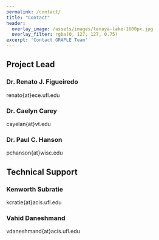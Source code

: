 ```yaml
---
permalink: /contact/
title: "Contact"
header:
  overlay_image: /assets/images/tenaya-lake-1600px.jpg
  overlay_filter: rgba(0, 127, 127, 0.75)
excerpt: 'Contact GRAPLE Team'
---
```

## Project Lead

### Dr. Renato J. Figueiredo

<i class="fa fa-envelope-o"></i> renato{at}ece.ufl.edu

### Dr. Caelyn Carey

<i class="fa fa-envelope-o"></i> cayelan{at}vt.edu

### Dr. Paul C. Hanson

<i class="fa fa-envelope-o"></i> pchanson{at}wisc.edu

## Technical Support

### Kenworth Subratie

<i class="fa fa-envelope-o"></i> kcratie{at}acis.ufl.edu

### Vahid Daneshmand

<i class="fa fa-envelope-o"></i> vdaneshmand{at}acis.ufl.edu

